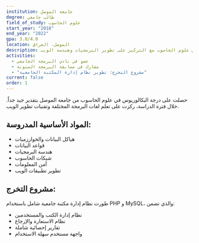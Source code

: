 ```yaml
---
institution: جامعة الموصل
degree: طالب جامعي
field_of_study: علوم الحاسوب
start_year: "2018"
end_year: "2022"
gpa: 3.8/4.0
location: الموصل، العراق
description: تخصص في علوم الحاسوب مع التركيز على تطوير البرمجيات وهندسة الويب
activities:
  - عضو في نادي البرمجة الجامعي
  - مشارك في مسابقة البرمجة السنوية
  - "مشروع التخرج: تطوير نظام إدارة المكتبة الجامعية"
current: false
order: 1
---
```


حصلت على درجة البكالوريوس في علوم الحاسوب من جامعة الموصل بتقدير جيد جداً. خلال فترة الدراسة، ركزت على تعلم لغات البرمجة المختلفة وتقنيات تطوير الويب.

## المواد الأساسية المدروسة:
- هياكل البيانات والخوارزميات
- قواعد البيانات
- هندسة البرمجيات
- شبكات الحاسوب
- أمن المعلومات
- تطوير تطبيقات الويب

## مشروع التخرج:
طورت نظام إدارة مكتبة جامعية شامل باستخدام PHP و MySQL، والذي تضمن:
- نظام إدارة الكتب والمستخدمين
- نظام الاستعارة والإرجاع
- تقارير إحصائية شاملة
- واجهة مستخدم سهلة الاستخدام
